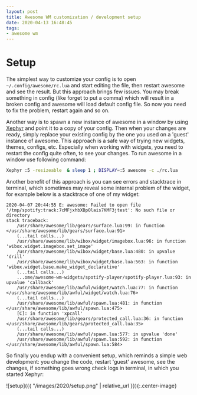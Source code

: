 ```yaml
---
layout: post
title: Awesome WM customization / development setup
date: 2020-04-13 16:48:45
tags: 
- awesome wm
---
```


# Setup

The simplest way to customize your config is to open `~/.config/awesome/rc.lua` and start editing the file, then restart awesome and see the result. But this approach brings few issues. You may break something in config (like forget to put a comma) which will result in a broken config and awesome will load default config file. So now you need to fix the problem, restart again and so on.

Another way is to spawn a new instance of awesome in a window by using [Xephyr](https://en.wikipedia.org/wiki/Xephyr) and point it to a copy of your config. Then when your changes are ready, simply replace your existing config by the one you used on a 'guest' instance of awesome. This approach is a safe way of trying new widgets, themes, configs, etc. Especially when working with widgets, you need to restart the config quite often, to see your changes. To run awesome in a window use following command:

```bash
Xephyr :5 -resizeable  & sleep 1 ; DISPLAY=:5 awesome -c ./rc.lua
```

Another benefit of this approach is you can see errors and stacktrace in terminal, which sometimes may reveal some internal problem of the widget, for example below is a stacktrace of one of my widget:

```
2020-04-07 20:44:55 E: awesome: Failed to open file '/tmp/spotify:track:7cMFjxhbXBpOlais7KMF3jtest': No such file or directory
stack traceback:
	/usr/share/awesome/lib/gears/surface.lua:99: in function </usr/share/awesome/lib/gears/surface.lua:91>
	(...tail calls...)
	/usr/share/awesome/lib/wibox/widget/imagebox.lua:96: in function 'wibox.widget.imagebox.set_image'
	/usr/share/awesome/lib/wibox/widget/base.lua:480: in upvalue 'drill'
	/usr/share/awesome/lib/wibox/widget/base.lua:563: in function 'wibox.widget.base.make_widget_declarative'
	(...tail calls...)
	...ome/awesome-wm-widgets/spotify-player/spotify-player.lua:93: in upvalue 'callback'
	/usr/share/awesome/lib/awful/widget/watch.lua:77: in function </usr/share/awesome/lib/awful/widget/watch.lua:76>
	(...tail calls...)
	/usr/share/awesome/lib/awful/spawn.lua:481: in function </usr/share/awesome/lib/awful/spawn.lua:475>
	[C]: in function 'xpcall'
	/usr/share/awesome/lib/gears/protected_call.lua:36: in function </usr/share/awesome/lib/gears/protected_call.lua:35>
	(...tail calls...)
	/usr/share/awesome/lib/awful/spawn.lua:577: in upvalue 'done'
	/usr/share/awesome/lib/awful/spawn.lua:592: in function </usr/share/awesome/lib/awful/spawn.lua:584>

```

So finally you endup with a convenient setup, which reminds a simple web development: you change the code, restart 'guest' awesome, see the changes, if something goes wrong check logs in terminal, in which you started Xephyr:

![setup]({{ "/images/2020/setup.png" | relative_url }}){:.center-image}